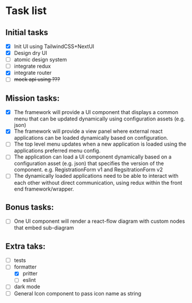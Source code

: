 # Task list

## Initial tasks

- [x] Init UI using TailwindCSS+NextUI
- [x] Design dry UI
- [ ] atomic design system
- [ ] integrate redux
- [x] integrate router
- [ ] ~~mock api using ???~~

## Mission tasks:

- [x] The framework will provide a UI component that displays a common menu that can be updated dynamically using configuration assets (e.g. json)
- [x] The framework will provide a view panel where external react applications can be loaded dynamically based on configuration.
- [ ] The top level menu updates when a new application is loaded using the applications preferred menu config.
- [ ] The application can load a UI component dynamically based on a configuration asset (e.g. json) that specifies the version of the component. e.g. RegistrationForm v1 and RegsitrationForm v2
- [ ] The dynamically loaded applications need to be able to interact with each other without direct communication, using redux within the front end framework/wrapper.

## Bonus tasks:

- [ ] One UI component will render a react-flow diagram with custom nodes that embed sub-diagram

## Extra taks:
- [ ] tests
- [ ] formatter
  - [x] pritter
  - [ ] eslint
- [ ] dark mode
- [ ] General Icon component to pass icon name as string
